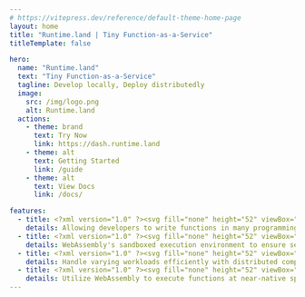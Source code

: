 ```yaml
---
# https://vitepress.dev/reference/default-theme-home-page
layout: home
title: "Runtime.land | Tiny Function-as-a-Service"
titleTemplate: false

hero:
  name: "Runtime.land"
  text: "Tiny Function-as-a-Service"
  tagline: Develop locally, Deploy distributedly
  image:
    src: /img/logo.png
    alt: Runtime.land
  actions:
    - theme: brand
      text: Try Now
      link: https://dash.runtime.land
    - theme: alt
      text: Getting Started
      link: /guide
    - theme: alt
      text: View Docs
      link: /docs/

features:
  - title: <?xml version="1.0" ?><svg fill="none" height="52" viewBox="0 0 24 24" width="52" xmlns="http://www.w3.org/2000/svg"><path clip-rule="evenodd" d="M14.8783 4.08306C12.9851 3.63898 11.0149 3.63898 9.12171 4.08306C6.62161 4.6695 4.6695 6.6216 4.08306 9.12171C3.63898 11.0149 3.63898 12.9851 4.08306 14.8783C4.6695 17.3784 6.62161 19.3305 9.12171 19.9169C11.0149 20.361 12.9851 20.361 14.8783 19.9169C17.3784 19.3305 19.3305 17.3784 19.9169 14.8783C20.361 12.9851 20.361 11.0149 19.9169 9.12171C19.3305 6.62161 17.3784 4.6695 14.8783 4.08306ZM8.77916 2.6227C10.8976 2.12577 13.1024 2.12577 15.2208 2.6227C18.2756 3.33924 20.6608 5.72441 21.3773 8.77916C21.8742 10.8976 21.8742 13.1024 21.3773 15.2208C20.6608 18.2756 18.2756 20.6608 15.2208 21.3773C13.1024 21.8742 10.8976 21.8742 8.77916 21.3773C5.72441 20.6608 3.33924 18.2756 2.6227 15.2209C2.12577 13.1024 2.12577 10.8976 2.6227 8.77915C3.33924 5.72441 5.72441 3.33924 8.77916 2.6227Z" fill="#3b90e6" fill-rule="evenodd"/><path clip-rule="evenodd" d="M7.42382 9.01988C7.689 8.70167 8.16192 8.65868 8.48013 8.92385L10.5583 10.6556C11.3978 11.3553 11.3978 12.6448 10.5583 13.3444L8.48013 15.0762C8.16192 15.3414 7.689 15.2984 7.42382 14.9802C7.15865 14.6619 7.20164 14.189 7.51985 13.9239L9.59798 12.1921C9.71792 12.0921 9.71792 11.9079 9.59799 11.808L7.51985 10.0762C7.20164 9.81101 7.15865 9.33809 7.42382 9.01988Z" fill="#3b90e6" fill-rule="evenodd"/><path clip-rule="evenodd" d="M11.75 14.5C11.75 14.0858 12.0858 13.75 12.5 13.75H16C16.4142 13.75 16.75 14.0858 16.75 14.5C16.75 14.9142 16.4142 15.25 16 15.25H12.5C12.0858 15.25 11.75 14.9142 11.75 14.5Z" fill="#3b90e6" fill-rule="evenodd"/></svg> Language Agnostic
    details: Allowing developers to write functions in many programming language that they are familiar with.
  - title: <?xml version="1.0" ?><svg fill="none" height="52" viewBox="0 0 24 24" width="52" xmlns="http://www.w3.org/2000/svg"><path clip-rule="evenodd" d="M7.00672 3.40258C10.1565 1.86581 13.8435 1.86581 16.9933 3.40258C19.0145 4.3887 20.3842 6.34268 20.6148 8.57433L20.6508 8.92317C20.7721 10.0974 20.7822 11.2804 20.6809 12.4565L20.6471 12.8496C20.5917 13.4935 20.5597 13.865 20.4975 14.22C20.1597 16.1479 19.1448 17.893 17.6348 19.1445C17.3567 19.3749 17.0492 19.5876 16.5155 19.9566L16.2414 20.1462C15.531 20.6375 15.1015 20.9345 14.6625 21.145C12.98 21.9517 11.02 21.9517 9.33751 21.145C8.89852 20.9345 8.46903 20.6375 7.75872 20.1462L7.5175 19.9794L7.48432 19.9565C6.95077 19.5876 6.64326 19.3749 6.36521 19.1445C4.85521 17.893 3.84031 16.1479 3.50249 14.22C3.44027 13.865 3.40831 13.4935 3.35289 12.8496L3.31906 12.4566C3.21782 11.2804 3.22791 10.0974 3.34921 8.92317L3.38524 8.57433C3.61576 6.34268 4.98553 4.3887 7.00672 3.40258ZM8.37064 18.7457L8.55118 18.8705C9.3406 19.4164 9.66749 19.6397 9.98599 19.7924C11.2585 20.4025 12.7415 20.4025 14.014 19.7924C14.3325 19.6397 14.6594 19.4164 15.4488 18.8705L15.6294 18.7457C16.2052 18.3475 16.4559 18.1733 16.6776 17.9896C17.9141 16.9648 18.7439 15.5369 19.02 13.9611C19.0695 13.6786 19.0962 13.376 19.1561 12.6806L19.1865 12.3279C19.2796 11.2459 19.2703 10.1576 19.1587 9.07729L19.1227 8.72845C18.9457 7.01471 17.8934 5.51073 16.3355 4.75068C13.6008 3.41644 10.3992 3.41644 7.66445 4.75068C6.10663 5.51073 5.05432 7.01471 4.8773 8.72845L4.84127 9.0773C4.72968 10.1576 4.72039 11.2459 4.81353 12.3279L4.84389 12.6806C4.90375 13.376 4.93048 13.6786 4.97997 13.9611C5.25611 15.5369 6.0859 16.9648 7.3224 17.9896C7.54407 18.1733 7.79479 18.3475 8.37064 18.7457Z" fill="#f6665c" fill-rule="evenodd"/><path clip-rule="evenodd" d="M15.2617 9.45171C15.5646 9.73434 15.5809 10.2089 15.2983 10.5117L11.7983 14.2617C11.6595 14.4104 11.4663 14.4964 11.2629 14.4999C11.0596 14.5034 10.8635 14.4242 10.7197 14.2803L8.71967 12.2803C8.42678 11.9874 8.42678 11.5126 8.71967 11.2197C9.01256 10.9268 9.48744 10.9268 9.78033 11.2197L11.2314 12.6707L14.2017 9.48826C14.4843 9.18545 14.9589 9.16909 15.2617 9.45171Z" fill="#f44336" fill-rule="evenodd"/></svg> Secure Sandbox
    details: WebAssembly's sandboxed execution environment to ensure security for executing functions.
  - title: <?xml version="1.0" ?><svg fill="none" height="52" viewBox="0 0 24 24" width="52" xmlns="http://www.w3.org/2000/svg"><path clip-rule="evenodd" d="M8.11111 5.25C6.40398 5.25 4.97222 6.69536 4.97222 8.53846C4.97222 8.97396 5.05272 9.38814 5.19831 9.7666C5.58023 9.66075 5.97885 9.59521 6.38895 9.57475C6.48095 9.57015 6.57354 9.56783 6.66667 9.56783C7.33957 9.56783 7.98552 9.68916 8.58211 9.91159C9.10706 8.77724 9.91663 7.80014 10.9194 7.06729C10.3995 5.97919 9.32669 5.25 8.11111 5.25ZM12.2164 6.30752C11.4437 4.79635 9.9052 3.75 8.11111 3.75C5.5227 3.75 3.47222 5.92079 3.47222 8.53846C3.47222 9.18333 3.59605 9.80009 3.82127 10.3636C2.28073 11.3029 1.25 12.9829 1.25 14.9089C1.25 17.8702 3.68672 20.25 6.66667 20.25L15.3333 20.25C19.4179 20.25 22.75 16.9893 22.75 12.9413C22.75 8.89332 19.4179 5.6326 15.3333 5.6326C14.2207 5.6326 13.1645 5.87423 12.2164 6.30752ZM12.0534 8.10599C11.2372 8.64076 10.5644 9.36917 10.1029 10.2233C10.0367 10.3457 9.97495 10.4706 9.91768 10.598C9.60934 11.2836 8.81319 11.6117 8.11575 11.3391C7.66869 11.1644 7.18015 11.0678 6.66667 11.0678C6.58069 11.0678 6.49539 11.0705 6.41085 11.0759C5.95121 11.1048 5.51447 11.2114 5.11316 11.3816L5.07536 11.3977C3.70122 11.9975 2.75 13.3498 2.75 14.9089C2.75 17.0188 4.49196 18.75 6.66667 18.75L6.67456 18.75L6.6759 18.75L15.3333 18.75C18.6126 18.75 21.25 16.1379 21.25 12.9413C21.25 9.74474 18.6126 7.1326 15.3333 7.1326C14.119 7.1326 12.9915 7.49143 12.0534 8.10599Z" fill="#66d6e5" fill-rule="evenodd"/></svg> Edge Computing
    details: Handle varying workloads efficiently with distributed computing at the edge of the network and low latency.
  - title: <?xml version="1.0" ?><svg fill="none" height="52" viewBox="0 0 24 24" width="52" xmlns="http://www.w3.org/2000/svg"><path clip-rule="evenodd" d="M4.49262 4.18089C5.50602 3.25647 7.02936 2.90131 8.46423 3.66761L17.7881 8.64709C20.4061 10.0452 20.4035 13.9831 17.7832 15.3772L8.46426 20.3351C7.02854 21.0989 5.506 20.7416 4.49399 19.8159C3.48691 18.8948 2.95774 17.3947 3.42831 15.83L4.57546 12.0156L3.42219 8.1661C2.95316 6.60054 3.48418 5.10079 4.49262 4.18089ZM5.91615 12.766L4.86475 16.262C4.56933 17.2444 4.90043 18.1549 5.50635 18.7091C6.10734 19.2588 6.95052 19.4414 7.75972 19.0108L17.0787 14.0529C18.639 13.2228 18.6409 10.803 17.0815 9.97022L7.7576 4.99074C6.94877 4.55878 6.10521 4.74021 5.50352 5.28908C4.89687 5.84246 4.56461 6.75269 4.85909 7.73562L5.91676 11.266H8.32953C8.74374 11.266 9.07953 11.6018 9.07953 12.016C9.07953 12.4302 8.74374 12.766 8.32953 12.766H5.91615Z" fill="#4caf50" fill-rule="evenodd"/></svg> High Performance
    details: Utilize WebAssembly to execute functions at near-native speed with low resource consumption and high throughput.
---
```

